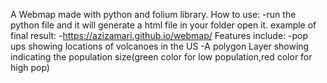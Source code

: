 A Webmap made with python and folium library. How to use: -run the python file and it will generate a html file in your folder open it. example of final result: -https://azizamari.github.io/webmap/ Features include: -pop ups showing locations of volcanoes in the US -A polygon Layer showing indicating the population size(green color for low population,red color for high pop)

